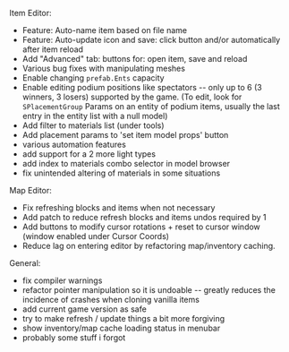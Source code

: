 Item Editor:

  - Feature: Auto-name item based on file name
  - Feature: Auto-update icon and save: click button and/or automatically after item reload
  - Add "Advanced" tab: buttons for: open item, save and reload
  - Various bug fixes with manipulating meshes
  - Enable changing `prefab.Ents` capacity
  - Enable editing podium positions like spectators -- only up to 6 (3 winners, 3 losers) supported by the game. (To edit, look for `SPlacementGroup` Params on an entity of podium items, usually the last entry in the entity list with a null model)
  - Add filter to materials list (under tools)
  - Add placement params to 'set item model props' button
  - various automation features
  - add support for a 2 more light types
  - add index to materials combo selector in model browser
  - fix unintended altering of materials in some situations

Map Editor:

  - Fix refreshing blocks and items when not necessary
  - Add patch to reduce refresh blocks and items undos required by 1
  - Add buttons to modify cursor rotations + reset to cursor window (window enabled under Cursor Coords)
  - Reduce lag on entering editor by refactoring map/inventory caching.

General:

  - fix compiler warnings
  - refactor pointer manipulation so it is undoable -- greatly reduces the incidence of crashes when cloning vanilla items
  - add current game version as safe
  - try to make refresh / update things a bit more forgiving
  - show inventory/map cache loading status in menubar
  - probably some stuff i forgot
